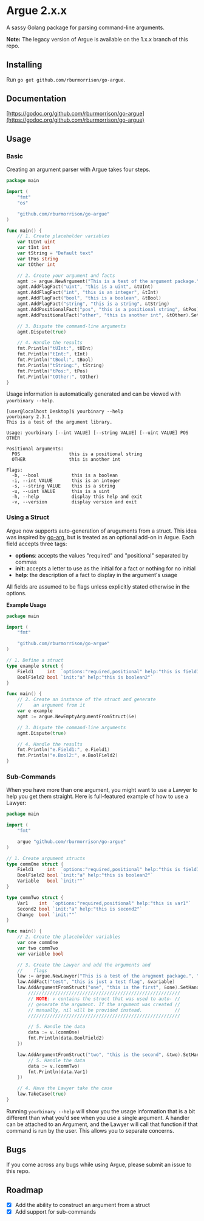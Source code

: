 # Argue 2.x.x

A sassy Golang package for parsing command-line arguments.

**Note:** The legacy version of Argue is available on the 1.x.x branch of this repo.

## Installing

Run `go get github.com/rburmorrison/go-argue`.

## Documentation

[https://godoc.org/github.com/rburmorrison/go-argue](https://godoc.org/github.com/rburmorrison/go-argue)

## Usage

### Basic

Creating an argument parser with Argue takes four steps.

```go
package main

import (
	"fmt"
	"os"

	"github.com/rburmorrison/go-argue"
)

func main() {
	// 1. Create placeholder variables
	var tUInt uint
	var tInt int
	var tString = "Default text"
	var tPos string
	var tOther int

	// 2. Create your argument and facts
	agmt := argue.NewArgument("This is a test of the argument package.", "2.3.1") // or argue.NewEmptyArgument()
	agmt.AddFlagFact("uint", "this is a uint", &tUInt)
	agmt.AddFlagFact("int", "this is an integer", &tInt)
	agmt.AddFlagFact("bool", "this is a boolean", &tBool)
	agmt.AddFlagFact("string", "this is a string", &tString)
	agmt.AddPositionalFact("pos", "this is a positional string", &tPos)
	agmt.AddPositionalFact("other", "this is another int", &tOther).SetRequired(false)

	// 3. Dispute the command-line arguments
	agmt.Dispute(true)

	// 4. Handle the results
	fmt.Println("tUInt:", tUInt)
	fmt.Println("tInt:", tInt)
	fmt.Println("tBool:", tBool)
	fmt.Println("tString:", tString)
	fmt.Println("tPos:", tPos)
	fmt.Println("tOther:", tOther)
}
```

Usage information is automatically generated and can be viewed with `yourbinary --help`.

```
[user@localhost Desktop]$ yourbinary --help
yourbinary 2.3.1
This is a test of the argument library.

Usage: yourbinary [--int VALUE] [--string VALUE] [--uint VALUE] POS OTHER

Positional arguments:
  POS                  this is a positional string
  OTHER                this is another int

Flags:
  -b, --bool            this is a boolean
  -i, --int VALUE       this is an integer
  -s, --string VALUE    this is a string
  -u, --uint VALUE      this is a uint
  -h, --help            display this help and exit
  -v, --version         display version and exit
```

### Using a Struct

Argue now supports auto-generation of aruguments from a struct. This idea was inspired by [go-arg](https://github.com/alexflint/go-arg), but is treated as an optional add-on in Argue. Each field accepts three tags:

- **options**: accepts the values "required" and "positional" separated by commas
- **init**: accepts a letter to use as the initial for a fact or nothing for no initial
- **help**: the description of a fact to display in the argument's usage

All fields are assumed to be flags unless explicitly stated otherwise in the options.

**Example Usage**

```go
package main

import (
	"fmt"

	"github.com/rburmorrison/go-argue"
)

// 1. Define a struct
type example struct {
	Field1     int  `options:"required,positional" help:"this is field1"`
	BoolField2 bool `init:"a" help:"this is boolean2"`
}

func main() {
	// 2. Create an instance of the struct and generate
	//    an argument from it
	var e example
	agmt := argue.NewEmptyArgumentFromStruct(&e)

	// 3. Dispute the command-line arguments
	agmt.Dispute(true)

	// 4. Handle the results
	fmt.Println("e.Field1:", e.Field1)
	fmt.Println("e.Bool2:", e.BoolField2)
}
```

### Sub-Commands
When you have more than one argument, you might want to use a Lawyer to help you get them straight. Here is full-featured example of how to use a Lawyer:

```go
package main

import (
	"fmt"

	argue "github.com/rburmorrison/go-argue"
)

// 1. Create argument structs
type commOne struct {
	Field1     int  `options:"required,positional" help:"this is field1"`
	BoolField2 bool `init:"a" help:"this is boolean2"`
	Variable   bool `init:""`
}

type commTwo struct {
	Var1    int  `options:"required,positional" help:"this is var1"`
	Second2 bool `init:"a" help:"this is second2"`
	Change  bool `init:""`
}

func main() {
	// 2. Create the placeholder variables
	var one commOne
	var two commTwo
	var variable bool

	// 3. Create the Lawyer and add the arguments and
	//    flags
	law := argue.NewLawyer("This is a test of the arugment package.", "x.x.x")
	law.AddFact("test", "this is just a test flag", &variable)
	law.AddArgumentFromStruct("one", "this is the first", &one).SetHandler(func(v interface{}) {
		////////////////////////////////////////////////////////
		// NOTE: v contains the struct that was used to auto- //
		// generate the argument. If the argument was created //
		// manually, nil will be provided instead.            //
		////////////////////////////////////////////////////////

		// 5. Handle the data
		data := v.(commOne)
		fmt.Println(data.BoolField2)
	})

	law.AddArgumentFromStruct("two", "this is the second", &two).SetHandler(func(v interface{}) {
		// 5. Handle the data
		data := v.(commTwo)
		fmt.Println(data.Var1)
	})

	// 4. Have the Lawyer take the case
	law.TakeCase(true)
}
```

Running `yourbinary --help` will show you the usage information that is a bit different than what you'd see when you use a single argument. A handler can be attached to an Argument, and the Lawyer will call that function if that command is run by the user. This allows you to separate concerns. 

## Bugs

If you come across any bugs while using Argue, please submit an issue to this repo.

## Roadmap

- [x] Add the ability to construct an argument from a struct
- [x] Add support for sub-commands